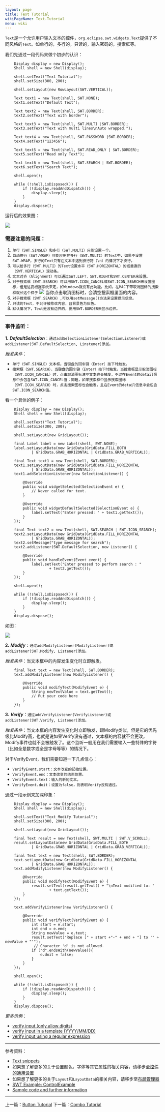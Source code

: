 ```yaml
---
layout: page
title: Text Tutorial
wikiPageName: Text-Tutorial
menu: wiki
---
```


`Text`是一个允许用户输入文本的控件，`org.eclipse.swt.widgets.Text`提供了不同风格的`Text`。如单行的，多行的，只读的，输入密码的，搜索框等。

我们先通过一段代码来做个初步的认识：

        Display display = new Display();
		Shell shell = new Shell(display);

		shell.setText("Text Tutorial");
		shell.setSize(300, 200);

		shell.setLayout(new RowLayout(SWT.VERTICAL));

		Text text1 = new Text(shell, SWT.NONE);
		text1.setText("Default Text");

		Text text2 = new Text(shell, SWT.BORDER);
		text2.setText("Text with border");

		Text text3 = new Text(shell, SWT.MULTI |SWT.BORDER);
		text3.setText("Text with multi lines\nAuto wrapped.");
		
		Text text4 = new Text(shell, SWT.PASSWORD |SWT.BORDER);
		text4.setText("123456");
		
		Text text5 = new Text(shell, SWT.READ_ONLY | SWT.BORDER);
		text5.setText("Read only Text");
		
		Text text6 = new Text(shell, SWT.SEARCH | SWT.BORDER);
		text6.setText("Search Text");

		shell.open();

		while (!shell.isDisposed()) {
			if (!display.readAndDispatch()) {
				display.sleep();
			}
		}
		display.dispose();

运行后的效果图：

![]({{site.baseurl}}/wiki/images/image_swt_text1.png)

### 需要注意的问题：

1. `单行（SWT.SINGLE）和多行（SWT.MULTI）只能设置一个。`
2. `自动换行（SWT.WRAP）只能应用在多行（SWT.MULTI）的Text中，如果不设置SWT.WRAP，多行的Text只有在文本中遇到换行符（\n）的情况下才换行。`
3. `可以给多行（SWT.MULTI）的Text设置水平（SWT.HORIZONTAL）的或垂直的（SWT.VERTICAL）滚动条。`
4. `文本对齐（Alignment）可以通过SWT.LEFT，SWT.RIGHT和SWT.CENTER来设置。`
5. `对于搜索框（SWT.SEARCH）可以用SWT.ICON_CANCEL或SWT.ICON_SEARCH来设置图标，但是这要根据系统来定，如Windows就没有此功能。比如，在MAC下带取消图标的搜索框就长这个样子` ![]({{site.baseurl}}/wiki/images/image_swt_text2.png)`当你点击取消图标时，会清空搜索框里面的内容。
6. `对于搜索框（SWT.SEARCH）,可以用setMessage()方法来设置提示信息。`
7. `只读的Text，不允许被修改内容，且背景色为灰色。`
8. `默认情况下，Text是没有边界的，要用SWT.BORDER来显示边界。` 

***

### 事件监听：

**1.** _**DefaultSelection**_：`通过addSelectionListener(SelectionListener)或addListener(SWT.DefaultSelection, Linstener)添加。`

_触发条件_：
  * `单行（SWT.SINGLE）文本框，当键盘的回车键（Enter）按下时触发。`
  * `搜索框（SWT.SEARCH），当键盘的回车键（Enter）按下时触发。当搜索框显示取消图标（SWT.ICON_CANCEL）时，点击取消图标清空文本也会触发，不过在Event的detail信息中会包含SWT.ICON_CANCEL值；同理，如果搜索框中显示搜索图标（SWT.ICON_SEARCH）时，点击搜索图标也会触发，且在Event的detail信息中会包含SWT.ICON_SEARCH值。`

看一个具体的例子：

		Display display = new Display();
		Shell shell = new Shell(display);

		shell.setText("Text Tutorial");
		shell.setSize(300, 200);

		shell.setLayout(new GridLayout());

		final Label label = new Label(shell, SWT.NONE);
		label.setLayoutData(new GridData(GridData.FILL_BOTH
				| GridData.GRAB_HORIZONTAL | GridData.GRAB_VERTICAL));

		final Text text1 = new Text(shell, SWT.BORDER);
		text1.setLayoutData(new GridData(GridData.FILL_HORIZONTAL
				| GridData.GRAB_HORIZONTAL));
		text1.addSelectionListener(new SelectionListener() {

			@Override
			public void widgetSelected(SelectionEvent e) {
				// Never called for text.
			}

			@Override
			public void widgetDefaultSelected(SelectionEvent e) {
				label.setText("Enter pressed: " + text1.getText());
			}
		});

		final Text text2 = new Text(shell, SWT.SEARCH | SWT.ICON_SEARCH);
		text2.setLayoutData(new GridData(GridData.FILL_HORIZONTAL
				| GridData.GRAB_HORIZONTAL));
		text2.setMessage("type message for search");
		text2.addListener(SWT.DefaultSelection, new Listener() {

			@Override
			public void handleEvent(Event event) {
				label.setText("Enter pressed to perform search : "
						+ text2.getText());
			}
		});

		shell.open();

		while (!shell.isDisposed()) {
			if (!display.readAndDispatch()) {
				display.sleep();
			}
		}
		display.dispose();

如图：

![]({{site.baseurl}}/wiki/images/image_swt_text3.png)

**2.** _**Modify**_：`通过addModifyListener(ModifyListener)或addListener(SWT.Modify, Listener)添加。`

_触发条件_：当文本框中的内容发生变化时立即触发。

		final Text text = new Text(shell, SWT.BORDER);
		text.addModifyListener(new ModifyListener() {

			@Override
			public void modifyText(ModifyEvent e) {
				String newTextValue = text.getText();
				// Put your code here
			}
		});

**3.** _**Verify**_：`通过addVerifyListener(VerifyListener)或addListener(SWT.Verify, Listener)添加。`

_触发条件_：当文本框的内容发生变化时立即触发，跟Modify类似，但是它的优先级比Modify高，也就是说如果Verify没有通过，文本框的内容就不会更改，Modify事件也就不会被触发了。这个监听一般用在我们需要输入一些特殊的字符（比如全是数字或全是字母等等）的情况下。

对于VerifyEvent，我们需要知道一下几点信心：
    
   * `VerifyEvent.start：文本改变的起始位置。`
   * `VerifyEvent.end：文本改变的结束位置。`
   * `VerifyEvent.text：输入的新的文本。`
   * `VerifyEvent.doit：设置为false，则表明Verify没有通过。`

通过一段示例来加深印象：

		Display display = new Display();
		Shell shell = new Shell(display);

		shell.setText("Text Modify Tutorial");
		shell.setSize(300, 200);

		shell.setLayout(new GridLayout());

		final Text result = new Text(shell, SWT.MULTI | SWT.V_SCROLL);
		result.setLayoutData(new GridData(GridData.FILL_BOTH
				| GridData.GRAB_HORIZONTAL | GridData.GRAB_VERTICAL));

		final Text text = new Text(shell, SWT.BORDER);
		text.setLayoutData(new GridData(GridData.FILL_HORIZONTAL
				| GridData.GRAB_HORIZONTAL));
		text.addModifyListener(new ModifyListener() {

			@Override
			public void modifyText(ModifyEvent e) {
				result.setText(result.getText() + "\nText modified to: "
						+ text.getText());
			}
		});
		
		text.addVerifyListener(new VerifyListener() {
			
			@Override
			public void verifyText(VerifyEvent e) {
				int start = e.start;
				int end = e.end;
				String newValue = e.text;
				result.setText("Replace [" + start +"-" + end + "] to '" + newValue + "'");
                 // Character 'd' is not allowed.
				if ("d".endsWith(newValue)){
					e.doit = false;
				}
			}
		});

		shell.open();

		while (!shell.isDisposed()) {
			if (!display.readAndDispatch()) {
				display.sleep();
			}
		}
		display.dispose();

_更多示例_：
  * [verify input (only allow digits)](http://git.eclipse.org/c/platform/eclipse.platform.swt.git/tree/examples/org.eclipse.swt.snippets/src/org/eclipse/swt/snippets/Snippet19.java)
  * [verify input in a template (YYYY/MM/DD)](http://git.eclipse.org/c/platform/eclipse.platform.swt.git/tree/examples/org.eclipse.swt.snippets/src/org/eclipse/swt/snippets/Snippet179.java)
  * [verify input using a regular expression](http://git.eclipse.org/c/platform/eclipse.platform.swt.git/tree/examples/org.eclipse.swt.snippets/src/org/eclipse/swt/snippets/Snippet196.java)

***

参考资料：
  * [Text snippets](http://www.eclipse.org/swt/snippets/#text)
  * 如果想了解更多的关于设置颜色，字体等其它属性的相关内容，请移步至[控件的通用设置]({{site.baseurl}}/wiki/Common-Properties-Tutorial.html)
  * 如果想了解更多的关于`Layout`和`LayoutData`的相关内容，请移步至[布局管理器]({{site.baseurl}}/wiki/Layouts-Tutorial.html)
  * [SWT Example: ControlExample](http://www.eclipse.org/swt/examples.php)
  * [Sample code and further information](http://www.eclipse.org/swt/)

***

上一篇：[Button Tutorial]({{site.baseurl}}/wiki/Button-Tutorial.html)
下一篇：[Combo Tutorial]({{site.baseurl}}/wiki/Combo-Tutorial.html)
